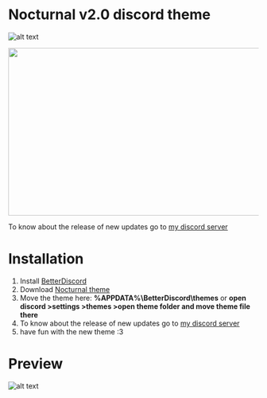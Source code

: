 # Nocturnal v2.0 discord theme
![alt text](https://reactiongifs.me/wp-content/uploads/2020/07/Classy-Applause.gif)

<img src="https://media.giphy.com/media/QuVct1GCQdD62tKkgh/giphy.gif" width="1012" height="337" />

To know about the release of new updates go to [my discord server](https://discord.gg/rN4czz9)
# Installation
1. Install [BetterDiscord](https://betterdiscord.net/)
2. Download [Nocturnal theme](https://github.com/FlashAL/Nocturnal-discord-theme/releases)
3. Move the theme here: **%APPDATA%\BetterDiscord\themes** or **open discord >settings >themes >open theme folder and move theme file there**
4. To know about the release of new updates go to [my discord server](https://discord.gg/rN4czz9)
5. have fun with the new theme :3
# Preview
![alt text](https://i.imgur.com/jYQG0bB.png)
